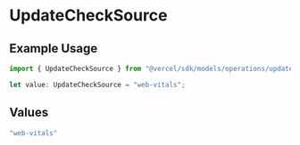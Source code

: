# UpdateCheckSource

## Example Usage

```typescript
import { UpdateCheckSource } from "@vercel/sdk/models/operations/updatecheck.js";

let value: UpdateCheckSource = "web-vitals";
```

## Values

```typescript
"web-vitals"
```